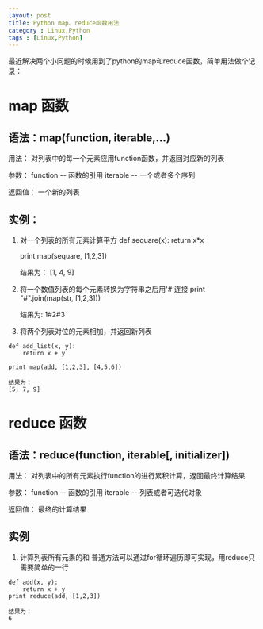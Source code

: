 ```yaml
---
layout: post
title: Python map、reduce函数用法
category : Linux,Python
tags : [Linux,Python]
---
```


最近解决两个小问题的时候用到了python的map和reduce函数，简单用法做个记录：
# map 函数
## 语法：map(function, iterable,...)
用法：
对列表中的每一个元素应用function函数，并返回对应新的列表

参数：
function -- 函数的引用
iterable -- 一个或者多个序列

返回值：
一个新的列表

## 实例：
1. 对一个列表的所有元素计算平方
	def sequare(x):
	    return x*x
	
	print map(sequare, [1,2,3])
	
	结果为：
	[1, 4, 9]
1. 将一个数值列表的每个元素转换为字符串之后用'#'连接
	print "#".join(map(str, [1,2,3]))
	
	结果为:
	1#2#3

1. 将两个列表对位的元素相加，并返回新列表

```
def add_list(x, y):
    return x + y

print map(add, [1,2,3], [4,5,6])

结果为：
[5, 7, 9]
```

# reduce 函数
## 语法：reduce(function, iterable[, initializer])
用法：
对列表中的所有元素执行function的进行累积计算，返回最终计算结果

参数：
function -- 函数的引用
iterable -- 列表或者可迭代对象

返回值：
最终的计算结果

## 实例

1. 计算列表所有元素的和
普通方法可以通过for循环遍历即可实现，用reduce只需要简单的一行

```
def add(x, y):
    return x + y
print reduce(add, [1,2,3])

结果为：
6
```
